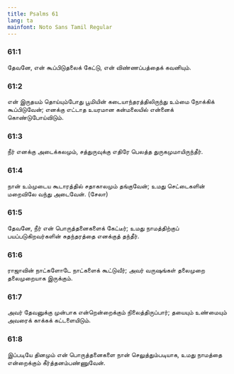```yaml
---
title: Psalms 61
lang: ta
mainfont: Noto Sans Tamil Regular
---
```


###  61:1

தேவனே, என் கூப்பிடுதலைக் கேட்டு, என் விண்ணப்பத்தைக் கவனியும்.

###  61:2

என் இருதயம் தொய்யும்போது பூமியின் கடையாந்தரத்திலிருந்து உம்மை நோக்கிக் கூப்பிடுவேன்; எனக்கு எட்டாத உயரமான கன்மலையில் என்னைக் கொண்டுபோய்விடும்.

###  61:3

நீர் எனக்கு அடைக்கலமும், சத்துருவுக்கு எதிரே பெலத்த துருகமுமாயிருந்தீர்.

###  61:4

நான் உம்முடைய கூடாரத்தில் சதாகாலமும் தங்குவேன்; உமது செட்டைகளின் மறைவிலே வந்து அடைவேன். (சேலா)

###  61:5

தேவனே, நீர் என் பொருத்தனைகளைக் கேட்டீர்; உமது நாமத்திற்குப் பயப்படுகிறவர்களின் சுதந்தரத்தை எனக்குத் தந்தீர்.

###  61:6

ராஜாவின் நாட்களோடே நாட்களைக் கூட்டுவீர்; அவர் வருஷங்கள் தலைமுறை தலைமுறையாக இருக்கும்.

###  61:7

அவர் தேவனுக்கு முன்பாக என்றென்றைக்கும் நிலைத்திருப்பார்; தயையும் உண்மையும் அவரைக் காக்கக் கட்டளையிடும்.

###  61:8

இப்படியே தினமும் என் பொருத்தனைகளை நான் செலுத்தும்படியாக, உமது நாமத்தை என்றைக்கும் கீர்த்தனம்பண்ணுவேன்.


